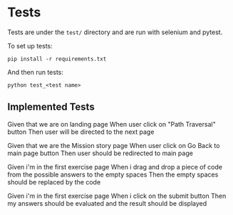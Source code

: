 # Tests
Tests are under the ```test/``` directory and are run with selenium and pytest.

To set up tests:
```
pip install -r requirements.txt
```

And then run tests:
```
python test_<test name>
```

## Implemented Tests

Given that we are on landing page
When user click on "Path Traversal" button
Then user will be directed to the next page

Given that we are the Mission story page
When user click on Go Back to main page button
Then user should be redirected to main page

Given i'm in the first exercise page
When i drag and drop a piece of code from the possible answers to the empty spaces
Then the empty spaces should be replaced by the code

Given i'm in the first exercise page
When i click on the submit button
Then my answers should be evaluated and the result should be displayed
